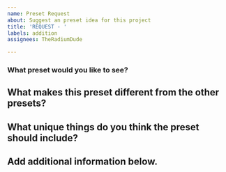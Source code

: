 ```yaml
---
name: Preset Request
about: Suggest an preset idea for this project
title: 'REQUEST - '
labels: addition
assignees: TheRadiumDude

---
```


### What preset would you like to see?

## What makes this preset different from the other presets?

## What unique things do you think the preset should include?

## Add additional information below.
